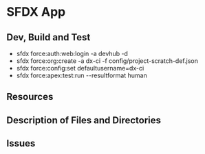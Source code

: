 # SFDX  App

## Dev, Build and Test
- sfdx force:auth:web:login -a devhub -d
- sfdx force:org:create -a dx-ci -f config/project-scratch-def.json
- sfdx force:config:set defaultusername=dx-ci
- sfdx force:apex:test:run --resultformat human

## Resources


## Description of Files and Directories


## Issues


